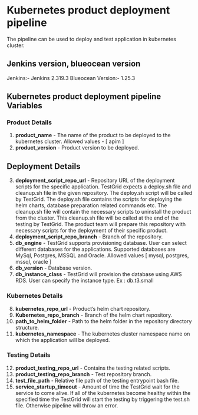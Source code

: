 # Kubernetes product deployment pipeline

The pipeline can be used to deploy and test application in kubernetes cluster.

## Jenkins version, blueocean version

Jenkins:- Jenkins 2.319.3
Blueocean Version:- 1.25.3

## Kubernetes product deployment pipeline Variables

### Product Details

1. **product_name** - The name of the product to be deployed to the kubernetes cluster.
   Allowed values - [ apim ]
2. **product_version** - Product version to be deployed. 

## Deployment Details

3. **deployment_script_repo_url** - Repository URL of the deployment scripts for the specific application. TestGrid expects a deploy.sh file and cleanup.sh file in the given repository. The deploy.sh script will be called by TestGrid. The deploy.sh file contains the scripts for deploying the helm charts, database preparation related commands etc. The cleanup.sh file will contain the necessary scripts to uninstall the product from the cluster. This cleanup.sh file will be called at the end of the testing by TestGrid. The product team will prepare this repository with necessary scripts for the deployment of their specific product. 
4. **deployment_script_repo_branch** - Branch of the repository. 
5. **db_engine** - TestGrid supports provisioning database. User can select different databases for the applications. Supported databases are MySql, Postgres, MSSQL and Oracle. Allowed values [ mysql, postgres, mssql, oracle ]
6. **db_version** - Database version.
7. **db_instance_class** - TestGrid will provision the database using AWS RDS. User can specify the instance type. Ex : db.t3.small   

### Kubernetes Details

8. **kubernetes_repo_url** - Product’s helm chart repository.
9. **Kubernetes_repo_branch** - Branch of the helm chart repository.
10. **path_to_helm_folder** - Path to the helm folder in the repository directory structure.
11. **kubernetes_namespace** - The kubernetes cluster namespace name on which the application will be deployed.

### Testing Details

12. **product_testing_repo_url** - Contains the testing related scripts.
13. **product_testing_repo_branch** - Test repository branch.
14. **test_file_path** - Relative file path of the testing entrypoint bash file.
15. **service_startup_timeout** - Amount of time the TestGrid wait for the service to come alive. If all of the kubernetes become healthy within the specified time the TestGrid will start the testing by triggering the test.sh file. Otherwise pipeline will throw an error.  
